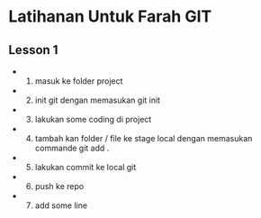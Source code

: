 # Latihanan Untuk Farah GIT

## Lesson 1

- 1. masuk ke folder project
- 2. init git dengan memasukan git init
- 3. lakukan some coding di project
- 4. tambah kan folder / file ke stage local dengan memasukan commande git add .
- 5. lakukan commit ke local git 
- 6. push ke repo
- 7. add some line
